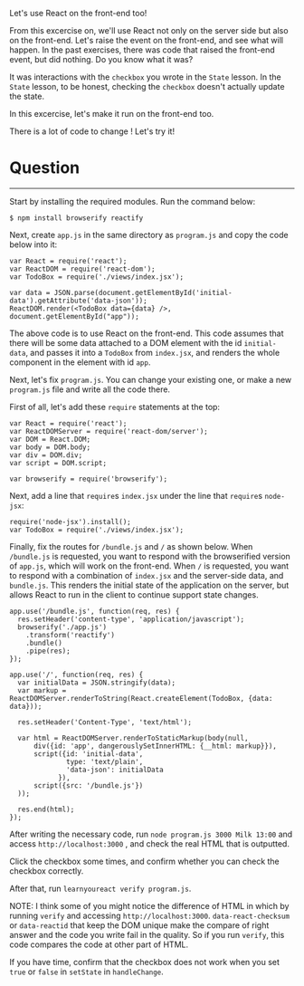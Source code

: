 Let's use React on the front-end too!

From this excercise on, we'll use React not only on the server side but also on the front-end.
Let's raise the event on the front-end, and see what will happen.
In the past exercises, there was code that raised the front-end event, but did nothing. Do you know what it was?

It was interactions with the `checkbox` you wrote in the `State` lesson.
In the `State` lesson, to be honest, checking the `checkbox` doesn't actually update the state.

In this excercise, let's make it run on the front-end too.

There is a lot of code to change ! Let's try it!

# Question
---

Start by installing the required modules. Run the command below:

```
$ npm install browserify reactify
```

Next, create `app.js` in the same directory as `program.js` and copy the code below into it:

```
var React = require('react');
var ReactDOM = require('react-dom');
var TodoBox = require('./views/index.jsx');

var data = JSON.parse(document.getElementById('initial-data').getAttribute('data-json'));
ReactDOM.render(<TodoBox data={data} />, document.getElementById("app"));
```

The above code is to use React on the front-end. This code assumes that there will be some data attached to a DOM element with the id `initial-data`, and passes it into a `TodoBox` from `index.jsx`, and renders the whole component in the element with id `app`.

Next, let's fix `program.js`. You can change your existing one, or make a new `program.js` file and write all the code there.

First of all, let's add these `require` statements at the top:

```
var React = require('react');
var ReactDOMServer = require('react-dom/server');
var DOM = React.DOM;
var body = DOM.body;
var div = DOM.div;
var script = DOM.script;

var browserify = require('browserify');
```

Next, add a line that `require`s `index.jsx` under the line that `require`s `node-jsx`:

```
require('node-jsx').install();
var TodoBox = require('./views/index.jsx');
```

Finally, fix the routes for `/bundle.js` and `/` as shown below.
When `/bundle.js` is requested, you want to respond with the browserified version of `app.js`, which will work on the front-end.
When `/` is requested, you want to respond with a combination of `index.jsx` and the server-side data, and `bundle.js`. This renders the initial state of the application on the server, but allows React to run in the client to continue support state changes.

```
app.use('/bundle.js', function(req, res) {
  res.setHeader('content-type', 'application/javascript');
  browserify('./app.js')
    .transform('reactify')
    .bundle()
    .pipe(res);
});

app.use('/', function(req, res) {
  var initialData = JSON.stringify(data);
  var markup = ReactDOMServer.renderToString(React.createElement(TodoBox, {data: data}));

  res.setHeader('Content-Type', 'text/html');

  var html = ReactDOMServer.renderToStaticMarkup(body(null,
      div({id: 'app', dangerouslySetInnerHTML: {__html: markup}}),
      script({id: 'initial-data',
              type: 'text/plain',
              'data-json': initialData
            }),
      script({src: '/bundle.js'})
  ));

  res.end(html);
});
```

After writing the necessary code, run `node program.js 3000 Milk 13:00` and access `http://localhost:3000` , and check the real HTML that is outputted.

Click the checkbox some times, and confirm whether you can check the checkbox correctly.

After that, run `learnyoureact verify program.js`.

NOTE: I think some of you might notice  the difference of HTML in which by running `verify` and accessing `http://localhost:3000`.
`data-react-checksum` or  `data-reactid` that keep the DOM unique make the compare of right answer and the code you write fail in the quality.
So if you run `verify`, this code compares the code at other part of HTML.

If you have time, confirm that the checkbox does not work when you set `true` or `false` in `setState` in `handleChange`.
